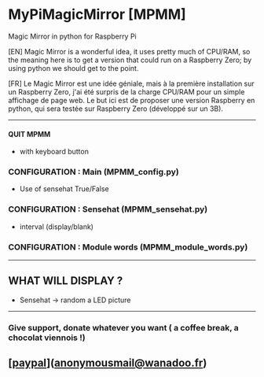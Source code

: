 # MyPiMagicMirror [MPMM]
Magic Mirror in python for Raspberry Pi

[EN]
Magic Mirror is a wonderful idea,
it uses pretty much of CPU/RAM,
so the meaning here is to get a version that could run on a Raspberry Zero;
by using python we should get to the point.

[FR]
Le Magic Mirror est une idée géniale,
mais à la première installation sur un Raspberry Zero,
j'ai été surpris de la charge CPU/RAM pour un simple affichage de page web.
Le but ici est de proposer une version Raspberry en python,
qui sera testée sur Raspberry Zero (développé sur un 3B).

------------------------------------------------

#### QUIT MPMM
  - with <Escape> keyboard button
  
### CONFIGURATION : Main (MPMM_config.py)
  - Use of sensehat True/False
  
### CONFIGURATION : Sensehat (MPMM_sensehat.py)
  - interval (display/blank)
  
### CONFIGURATION : Module words (MPMM_module_words.py)

------------------------------------------------
## WHAT WILL DISPLAY ?
  - Sensehat -> random a LED picture
-------------------------------------
### Give support, donate whatever you want ( a coffee break, a chocolat viennois !)
[[paypal](https://www.paypalobjects.com/en_US/i/btn/btn_donateCC_LG.gif)](anonymousmail@wanadoo.fr)
------------------------------------------------
